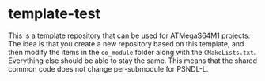 # template-test
This is a template repository that can be used for ATMegaS64M1 projects.
The idea is that you create a new repository based on this template, 
and then modify the items in the `eo_module` folder along with the `CMakeLists.txt`.
Everything else should be able to stay the same. 
This means that the shared common code does not change per-submodule for PSNDL-L.
